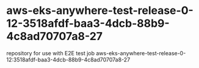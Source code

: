 # aws-eks-anywhere-test-release-0-12-3518afdf-baa3-4dcb-88b9-4c8ad70707a8-27
repository for use with E2E test job aws-eks-anywhere-test-release-0-12:3518afdf-baa3-4dcb-88b9-4c8ad70707a8-27
